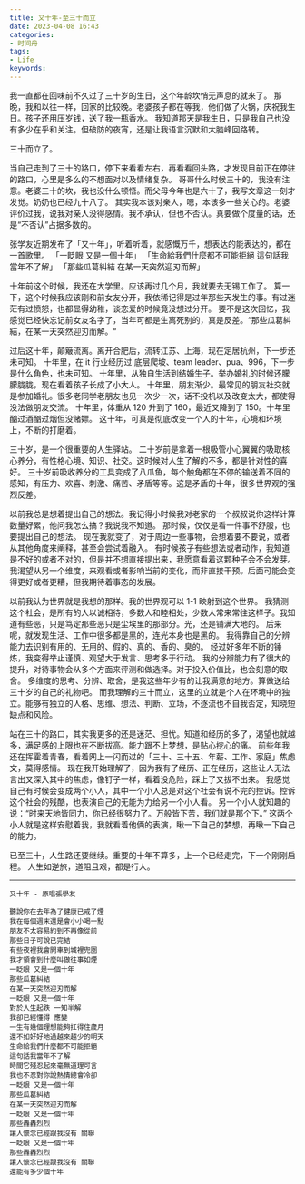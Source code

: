 ```yaml
---
title: 又十年-至三十而立
date: 2023-04-08 16:43
categories:
- 时间舟
tags:
- Life
keywords:
---
```


我一直都在回味前不久过了三十岁的生日，这个年龄坎悄无声息的就来了。
那晚，我和以往一样，回家的比较晚。老婆孩子都在等我，他们做了火锅，庆祝我生日。孩子还用压岁钱，送了我一瓶香水。
我知道那天是我生日，只是我自己也没有多少在乎和关注。但破防的夜宵，还是让我语言沉默和大脑峰回路转。

三十而立了。

当自己走到了三十的路口，停下来看看左右，再看看回头路，才发现目前正在停驻的路口，心里是多么的不想面对以及情绪复杂。
哥哥什么时候三十的，我没有注意。老婆三十的坎，我也没什么顿悟。而父母今年也是六十了，我写文章这一刻才发觉。奶奶也已经九十八了。
其实我本该对亲人，嗯，本该多一些关心的。老婆评价过我，说我对亲人没得感情。我不承认，但也不否认。真要做个度量的话，还是“不否认”占据多数的。

张学友近期发布了「又十年」，听着听着，就感慨万千，想表达的能表达的，都在一首歌里。
「一眨眼 又是一個十年」
「生命給我們什麼都不可能拒絕 這句話我當年不了解」
「那些瓜葛糾結 在某一天突然迎刃而解」

<!-- more -->

十年前这个时候，我还在大学里。应该再过几个月，我就要去无锡工作了。
算一下，这个时候我应该刚和前女友分开，我依稀记得是过年那些天发生的事。有过迷茫有过愤怒，也都显得幼稚，谈恋爱的时候竟没想过分开。
要不是这次回忆，我感觉已经快忘记前女友名字了，当年可都是生离死别的，真是反差。“那些瓜葛糾結，在某一天突然迎刃而解。“

过后这十年，颠簸流离。离开合肥后，流转江苏、上海，现在定居杭州，下一步还未可知。
十年里，在 it 行业经历过 底层爬坡、team leader、pua、996，下一步是什么角色，也未可知。
十年里，从独自生活到结婚生子。举办婚礼的时候还朦朦胧胧，现在看着孩子长成了小大人。
十年里，朋友渐少。最常见的朋友社交就是参加婚礼。很多老同学老朋友也见一次少一次，话不投机以及改变太大，都使得没法做朋友交流。
十年里，体重从 120 升到了 160，最近又降到了 150。十年里酗过酒酗过烟但没赌嫖。
这十年，可真是彻底改变一个人的十年，心境和环境上，不断的打磨着。

三十岁，是一个很重要的人生驿站。
二十岁前是拿着一根吸管小心翼翼的吸取核心养分，有性格心境、知识、社交。这时候对人生了解的不多，都是针对性的喜好。
三十岁前吸收养分的工具变成了八爪鱼，每个触角都在不停的输送着不同的感知，有压力、欢喜、刺激、痛苦、矛盾等等。这是矛盾的十年，很多世界观的强烈反差。

以前我总是想着提出自己的想法。我记得小时候我对老家的一个叔叔说你这样计算数量好累，他问我怎么搞？我说我不知道。
那时候，仅仅是看一件事不舒服，也要提出自己的想法。
现在我就变了，对于周边一些事物，会想着要不要说，或者从其他角度来阐释，甚至会尝试着融入。
有时候孩子有些想法或者动作，我知道是不好的或者不对的，但是并不想直接提出来，我愿意看着这颗种子会不会发芽。
我渴望从另一个维度，来观看或者影响当前的变化，而非直接干预。后面可能会变得更好或者更糟，但我期待着事态的发展。

以前我认为世界就是我想的那样。我的世界观可以 1-1 映射到这个世界。
我猜测这个社会，是所有的人以诚相待，多数人和睦相处，少数人常来常往这样子。我知道有些恶，只是笃定那些恶只是尘埃里的那部分。光，还是铺满大地的。
后来呢，就发现生活、工作中很多都是黑的，连光本身也是黑的。
我得靠自己的分辨能力去识别有用的、无用的、假的、真的、香的、臭的。
经过好多年不断的锤炼，我变得举止谨慎、观望大于发言、思考多于行动。
我的分辨能力有了很大的提升，对待事物会从多个方面来评测和做选择。对于投入价值比，也会刻意的取舍。
多维度的思考、分辨、取舍，是我这些年少有的让我满意的地方。算做送给三十岁的自己的礼物吧。
而我理解的三十而立，这里的立就是个人在环境中的独立。能够有独立的人格、思维、想法、判断、立场，不逐流也不自我否定，知晓短缺点和风险。

站在三十的路口，其实我更多的还是迷茫、担忧。知道和经历的多了，渴望也就越多，满足感的上限也在不断拔高。能力跟不上梦想，是贴心挖心的痛。
前些年我还在挥霍着青春，看着网上一闪而过的「三十、三十五、年薪、工作、家庭」焦虑文，莫得感情。
现在我开始理解了，因为我有了经历、正在经历，这些让人无法言出又深入其中的焦虑，像钉子一样，看着没危险，踩上了又拔不出来。
我感觉自己有时候会变成两个小人，其中一个小人总是对这个社会有说不完的控诉。控诉这个社会的残酷，也表演自己的无能为力给另一个小人看。
另一个小人就知趣的说：“时来天地皆同力，你已经很努力了。万般皆下苦，我们就是那个下。”
这两个小人就是这样安慰着我，我就看着他俩的表演，瞅一下自己的梦想，再瞅一下自己的能力。

已至三十，人生路还要继续。重要的十年不算多，上一个已经走完，下一个刚刚启程。
人生如逆旅，道阻且艰，都是行人。

___

```
又十年 - 原唱張學友

聽說你在去年為了健康已戒了煙
我在每個週末還是會小小喝一點
朋友不太容易約到不再像從前
那些日子可說已完結
有些夜裡我會開車到城裡兜圈
我才領會到什麼叫做往事如煙
一眨眼 又是一個十年
那些瓜葛糾結
在某一天突然迎刃而解
一眨眼 又是一個十年
對於人生起跌 一知半解
我卻已經懂得 應變
一生有幾個理想能夠扛得住歲月
還不如好好地過越來越少的明天
生命給我們什麼都不可能拒絕
這句話我當年不了解
時間它殘忍起來毫無道理可言
我也不忍對你說熱情總會冷卻
一眨眼 又是一個十年
那些瓜葛糾結
在某一天突然迎刃而解
一眨眼 又是一個十年
那些轟轟烈烈
讓人懷念已經跟我沒有 關聯
一眨眼 又是一個十年
那些轟轟烈烈
讓人懷念已經跟我沒有 關聯
還能有多少個十年
```

